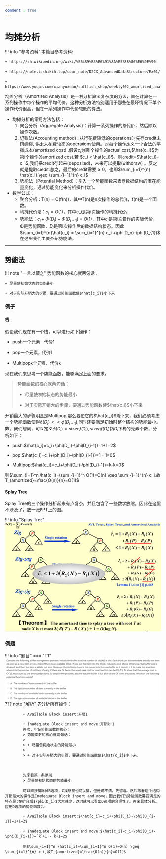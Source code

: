 ```yaml
---
comment : true
---
```


# 均摊分析
!!! info "参考资料"
    本篇目参考资料:

    + https://zh.wikipedia.org/wiki/%E5%B9%B3%E6%91%8A%E5%88%86%E6%9E%90

    + https://note.isshikih.top/cour_note/D2CX_AdvancedDataStructure/Ex01/

    + https://www.yuque.com/xianyuxuan/saltfish_shop/weekly002_amortized_analysis#KmnY6
均摊分析（Amortized Analysis）是一种分析算法复杂度的方法，旨在计算在一系列操作中每个操作的平均代价。这种分析方法特别适用于那些在最坏情况下单个操作代价很高，但在一系列操作中代价较低的算法。

 * 均摊分析的常用方法包括：
    1. 聚合分析（Aggregate Analysis）：计算一系列操作的总代价，然后除以操作次数。
    2. 记账法(Accounting method) : 执行花费较低的operations时先存credit未雨绸缪, 供未来花费较高的operations使用。对每个操作定义一个合法的平摊成本(amortized cost) .假设$c_i$为第i个操作的actual cost,$\hat{c_i}$为第i个操作的amortized cost.若 $c_i < \hat{c_i}$，则credit=$\hat{c_i}-c_i$,我们把credit存起来(deposited)，未来可以提取(withdraw) 。反之就是提取credit.总之，最后的credit需要$\geq 0$，也即$\sum_{i=1}^{n} \hat{c_i}  \geq \sum_{i=1}^{n} c_i$
    3. 势能法（Potential Method）：引入一个势能函数来表示数据结构的潜在能量变化，通过势能变化来分析操作代价。
 * 数学公式：
    * 聚合分析：T(n) = O(f(n))，其中T(n)是n次操作的总代价，f(n)是一个函数。
    * 均摊代价法：$c_i = O(1)$，其中c_i是第i次操作的均摊代价。
    * 势能法：$c_i + Φ(D_i) - Φ(D_{i-1}) = O(1)$，其中$c_i$是第i次操作的实际代价，Φ是势能函数，$D_i$是第i次操作后的数据结构状态。因此$\sum_{i=1}^{n}\hat{c_i} = \sum_{i=1}^{n} c_i +\phi(D_n)-\phi(D_{1})$
在这里我们主要介绍势能法。

---

## 势能法

!!! note "一言以蔽之"
    势能函数的核心就两句话：

    + 尽量使初始状态的势能最小

    + 对于实际开销大的步骤，要通过势能函数使$\hat{c_i}$小下来

### 例子

#### 栈
假设我们现在有一个栈，可以进行如下操作：

+ push一个元素，代价1

+ pop一个元素，代价1

+ Multipop`k`个元素，代价`k`

现在我们来思考一个势能函数，能够满足上面的要求。

> 势能函数的核心就两句话：
>
> + 尽量使初始状态的势能最小
>
> + 对于实际开销大的步骤，要通过势能函数使$\hat{c_i}$小下来

开销最大的步骤明显是Multipop,那么要使它的$\hat{c_i}$降下来，我们必须考虑一个势能函数使得$\phi(D_i)<<\phi(D_{i-1})$,同时还要满足初始时整个结构的势能最小。**欸**，我们想到，可以定义$\phi(D_i)=sizeof(D_i),sizeof(D_i)$指$D_i$下栈的元素个数。分析如下：

+ push:$\hat{c_i}=c_i+\phi(D_i)-\phi(D_{i-1})=1+1=2$

+ pop:$\hat{c_i}=c_i+\phi(D_i)-\phi(D_{i-1})=1 - 1=0$

+ Multipop:$\hat{c_i}=c_i+\phi(D_i)-\phi(D_{i-1})=k-k=0$

则$\sum_{i=1}^n \hat(c_i)=\sum_{i=1}^n O(1)=O(n) \geq \sum_{i=1}^{n} c_i,故T_{amortized}=\frac{O(n)}{n}=O(1)$

#### Splay Tree

Splay Tree的三个操作分析起来有点复杂，并且包含了一些数学放缩，因此在这里不涉及了，放一张PPT上的图。

!!! info "Splay Tree"
    ![](../../image/p54.png)

### 例题

!!! info "题目"
    === "T1"
        ![](../../image/p55.png)
        ??? note "解析"
            先分析所有操作：

            + Available Block insert:开销1

            + Inadequate Block insert and move:开销k+1
            再次，牢记势能函数的核心：
            > 势能函数的核心就两句话：
            >
            > + 尽量使初始状态的势能最小
            >
            > + 对于实际开销大的步骤，要通过势能函数使$\hat{c_i}$小下来.



            先来看第一条原则
            > 尽量使初始状态的势能最小
            
            可以直接排除掉B选项，C我感觉也可以排，但是说不清，先留着。然后再看这个结构开销最大的操作是Inadequate Block insert and move，因此我们的势能函数需要满足的特点是:在扩容后$\phi(D_i)$大大减少，这时就可以看出D选项的合理性了。再来具体分析。应用D选项的势能函数后:

            + Available Block insert:$\hat{c_i}=c_i+\phi(D_i)-\phi(D_{i-1})=1+1=2$

            + Inadequate Block insert and move:$\hat{c_i}=c_i+\phi(D_i)-\phi(D_{i-1})=`k`+1 - k+1=2$

            则$\sum_{i=1}^n \hat(c_i)=\sum_{i=1}^n O(1)=O(n) \geq \sum_{i=1}^{n} c_i,故T_{amortized}=\frac{O(n)}{n}=O(1)$